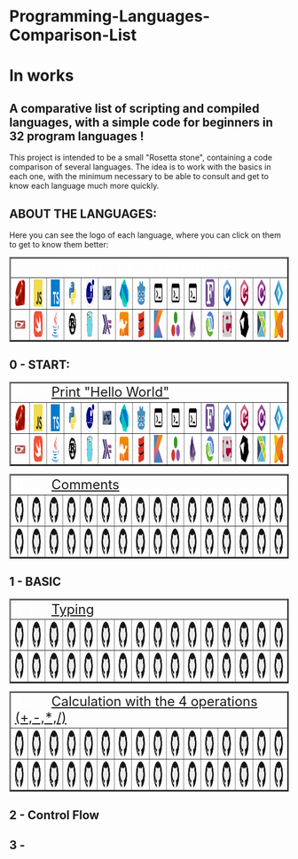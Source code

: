 # Programming-Languages-Comparison-List

# In works

## A comparative list of scripting and compiled languages, with a simple code for beginners in 32 program languages !

This project is intended to be a small "Rosetta stone", containing a code comparison of several languages.
The idea is to work with the basics in each one, with the minimum necessary to be able to consult and get to know each language much more quickly.

<html>

## ABOUT THE LANGUAGES:

Here you can see the logo of each language, where you can click on them to get to know them better:

<table id="#i0" border="2" align="center">
    <tr>
        <td colspan="16" align="center"><font size="5" color="FFFFFF">ABOUT THE 32 LANGUAGES</font></td>
    </tr>
    <tr>
        <!--<td rowspan="2" align="center"><font size="5"></font></td>-->
        <td align="center">
            <a href="https://en.wikipedia.org/wiki/Ruby_(programming_language)" title="Ruby">
                <img align="center" height="50" src="Arquives/img/svg/devicon/ruby-original.svg"/>
            </a>
        </td>
        <td align="center">
            <a href="https://en.wikipedia.org/wiki/Ruby_(programming_language)" title="JavaScript">
                <img align="center" height="50" src="Arquives/img/svg/devicon/javascript-original.svg"/>
            </a>
        </td>
        <td align="center">
            <a href="https://en.wikipedia.org/wiki/TypeScript" title="Typescript">
                <img align="center" height="50" src="Arquives/img/svg/devicon/typescript-original.svg"/>
            </a>
        </td>
        <td align="center">
            <a href="https://en.wikipedia.org/wiki/Python_(programming_language)" title="Python">
                <img align="center" height="50" src="Arquives/img/svg/devicon/python-original.svg"/>
            </a>
        </td>
        <td align="center">
            <a href="https://en.wikipedia.org/wiki/Lua_(programming_language)" title="Lua">
                <img align="center" height="50" src="Arquives/img/svg/devicon/lua-original-wordmark.svg"/>
            </a>
        </td>
        <td align="center">
            <a href="https://en.wikipedia.org/wiki/PHP" title="PHP">
                <img align="center" height="50" src="Arquives/img/svg/devicon/php-original.svg"/>
            </a>
        </td>
        <td align="center">
            <a href="https://en.wikipedia.org/wiki/Dart_(programming_language)" title="Dart">
                <img align="center" height="50" src="Arquives/img/svg/devicon/dart-original.svg"/>
            </a>
        </td>
        <td align="center">
            <a href="https://en.wikipedia.org/wiki/Godot_(game_engine)" title="GDscript">
                <img align="center" height="50" src="Arquives/img/svg/devicon/godot-original.svg"/>
            </a>
        </td>
        <td align="center">
            <a href="https://en.wikipedia.org/wiki/Perl" title="Perl">
                <img align="center" height="50" src="Arquives/img/svg/fontsGoogle/terminal_FILL0_wght400_GRAD0_opsz48.svg"/>
            </a>
        </td>
        <td align="center">
            <a href="https://en.wikipedia.org/wiki/Assembly_language" title="Assembly INTEL64">
                <img align="center" height="50" src="Arquives/img/svg/fontsGoogle/terminal_FILL0_wght400_GRAD0_opsz48.svg"/>
            </a>
        </td>
        <td align="center">
            <a href="https://en.wikipedia.org/wiki/WebAssembly" title="WebAssembly">
                <img align="center" height="50" src="Arquives/img/svg/fontsGoogle/terminal_FILL0_wght400_GRAD0_opsz48.svg"/>
            </a>
        </td>
        <td align="center">
            <a href="https://en.wikipedia.org/wiki/Fortran" title="Modern Fortran">
                <img align="center" height="50" src="Arquives/img/svg/wikimedia/Fortran_logo.svg"/>
            </a>
        </td>
        <td align="center">
            <a href="https://en.wikipedia.org/wiki/C_(programming_language)" title="C lang">
                <img align="center" height="50" src="Arquives/img/svg/devicon/c-original.svg"/>
            </a>
        </td>
        <td align="center">
            <a href="https://en.wikipedia.org/wiki/C%2B%2B" title="C++ lang">
                <img align="center" height="50" src="Arquives/img/svg/devicon/cplusplus-original.svg"/>
            </a>
        </td>
        <td align="center">
            <a href="https://en.wikipedia.org/wiki/C_Sharp_(programming_language)" title="C#">
                <img align="center" height="50" src="Arquives/img/svg/devicon/csharp-original.svg"/>
            </a>
        </td>
        <td align="center">
            <a href="https://en.wikipedia.org/wiki/F_Sharp_(programming_language)" title="F#">
                <img align="center" height="50" src="Arquives/img/svg/devicon/fsharp-original.svg"/>
            </a>
        </td>
    </tr>
    <tr>
        <td align="center">
            <a href="https://en.wikipedia.org/wiki/D_(programming_language)" title="D lang">
                <img align="center" height="50%" width="60" src="Arquives/img/svg/wikimedia/D_Programming_Language_logo.svg"/>
            </a>
        </td>
        <td align="center">
            <a href="https://en.wikipedia.org/wiki/Swift_(programming_language)" title="Swift">
                <img align="center" height="50" src="Arquives/img/svg/devicon/swift-original.svg"/>
            </a>
        </td>
        <td align="center">
            <a href="https://en.wikipedia.org/wiki/Java_(programming_language)" title="Java">
                <img align="center" height="50" src="Arquives/img/svg/devicon/java-original.svg"/>
            </a>
        </td>
        <td align="center">
            <a href="https://en.wikipedia.org/wiki/Rust_(programming_language)" title="Rust">
                <img align="center" height="50" src="Arquives/img/svg/devicon/rust-plain.svg"/>
            </a>
        </td>
        <td align="center">
            <a href="https://en.wikipedia.org/wiki/Go_(programming_language)" title="Go">
                <img align="center" height="50" src="Arquives/img/svg/devicon/go-original.svg"/>
            </a>
        </td>
        <td align="center">
            <a href="https://en.wikipedia.org/wiki/Haskell" title="Haskell">
                <img align="center" height="50" src="Arquives/img/svg/devicon/haskell-original.svg"/>
            </a>
        </td>
        <td align="center">
            <a href="https://en.wikipedia.org/wiki/OCaml" title="OCaml">
                <img align="center" height="50" src="Arquives/img/svg/devicon/ocaml-original.svg"/>
            </a>
        </td>
        <td align="center">
            <a href="https://en.wikipedia.org/wiki/Scala_(programming_language)" title="Scala">
                <img align="center" height="50" src="Arquives/img/svg/devicon/scala-original.svg"/>
            </a>
        </td>
        <td align="center">
            <a href="https://en.wikipedia.org/wiki/Kotlin_(programming_language)" title="Kotlin">
                <img align="center" height="50" src="Arquives/img/svg/devicon/kotlin-original.svg"/>
            </a>
        </td>
        <td align="center">
            <a href="https://en.wikipedia.org/wiki/Julia_(programming_language)" title="Julia">
                <img align="center" height="50" src="Arquives/img/svg/devicon/julia-original.svg"/>
            </a>
        </td>
        <td align="center">
            <a href="https://en.wikipedia.org/wiki/Elixir_(programming_language)" title="Elixir">
                <img align="center" height="50" src="Arquives/img/svg/devicon/elixir-original.svg"/>
            </a>
        </td>
        <td align="center">
            <a href="https://en.wikipedia.org/wiki/Clojure" title="Clojure">
                <img align="center" height="50" src="Arquives/img/svg/devicon/clojure-original.svg"/>
            </a>
        </td>
        <td align="center">
            <a href="https://en.wikipedia.org/wiki/Erlang_(programming_language)" title="Erlang">
                <img align="center" height="50" src="Arquives/img/svg/devicon/erlang-original.svg"/>
            </a>
        </td>
        <td align="center">
            <a href="https://en.wikipedia.org/wiki/Crystal_(programming_language)" title="Crystal">
                <img align="center" height="50" src="Arquives/img/svg/devicon/crystal-original.svg"/>
            </a>
        </td>
        <td align="center">
            <a href="https://en.wikipedia.org/wiki/Elm_(programming_language)" title="Elm">
                <img align="center" height="50" src="Arquives/img/svg/devicon/elm-original.svg"/>
            </a>
        </td>
        <td align="center">
            <a href="https://en.wikipedia.org/wiki/Haxe" title="Haxe">
                <img align="center" height="50" src="Arquives/img/svg/devicon/haxe-original.svg"/>
            </a>
        </td>
    </tr>
</table>

## 0 - START:

<table id="#i1" border="2" align="center">
    <tr>
        <td colspan="16" align="left"><font size="5" color="FFFFFF">0.1 - <a href="Languages/1_CODE/0_Start/0_1_Hello_World">Print "Hello World"</a>:</font></td>
    </tr>
    <tr>
        <td align="center">
            <a href="Languages/1_CODE/0_Start/0_1_Hello_World/Hello-World.rb" title="Ruby">
                <img align="center" height="50" src="Arquives/img/svg/devicon/ruby-original.svg"/>
            </a>
        </td>
        <td align="center">
            <a href="Languages/1_CODE/0_Start/0_1_Hello_World/Hello-World.js" title="JavaScript">
                <img align="center" height="50" src="Arquives/img/svg/devicon/javascript-original.svg"/>
            </a>
        </td>
        <td align="center">
            <a href="Languages/1_CODE/0_Start/0_1_Hello_World/Hello-World.ts" title="Typescript">
                <img align="center" height="50" src="Arquives/img/svg/devicon/typescript-original.svg"/>
            </a>
        </td>
        <td align="center">
            <a href="Languages/1_CODE/0_Start/0_1_Hello_World/Hello-World.py" title="Python">
                <img align="center" height="50" src="Arquives/img/svg/devicon/python-original.svg"/>
            </a>
        </td>
        <td align="center">
            <a href="Languages/1_CODE/0_Start/0_1_Hello_World/Hello-World.lua" title="Lua">
                <img align="center" height="50" src="Arquives/img/svg/devicon/lua-original-wordmark.svg"/>
            </a>
        </td>
        <td align="center">
            <a href="Languages/1_CODE/0_Start/0_1_Hello_World/Hello-World.php" title="PHP">
                <img align="center" height="50" src="Arquives/img/svg/devicon/php-original.svg"/>
            </a>
        </td>
        <td align="center">
            <a href="Languages/1_CODE/0_Start/0_1_Hello_World/Hello-World.dart" title="Dart">
                <img align="center" height="50" src="Arquives/img/svg/devicon/dart-original.svg"/>
            </a>
        </td>
        <td align="center">
            <a href="Languages/1_CODE/0_Start/0_1_Hello_World/Hello-World.gd" title="GDscript">
                <img align="center" height="50" src="Arquives/img/svg/devicon/godot-original.svg"/>
            </a>
        </td>
        <td align="center">
            <a href="Languages/1_CODE/0_Start/0_1_Hello_World/Hello-World.pl" title="Perl">
                <img align="center" height="50" src="Arquives/img/svg/fontsGoogle/terminal_FILL0_wght400_GRAD0_opsz48.svg"/>
            </a>
        </td>
        <td align="center">
            <a href="Languages/1_CODE/0_Start/0_1_Hello_World/Hello-World.asm" title="Assembly INTEL64">
                <img align="center" height="50" src="Arquives/img/svg/fontsGoogle/terminal_FILL0_wght400_GRAD0_opsz48.svg"/>
            </a>
        </td>
        <td align="center">
            <a href="Languages/1_CODE/0_Start/0_1_Hello_World/Hello-World.wat" title="WebAssembly">
                <img align="center" height="50" src="Arquives/img/svg/fontsGoogle/terminal_FILL0_wght400_GRAD0_opsz48.svg"/>
            </a>
        </td>
        <td align="center">
            <a href="Languages/1_CODE/0_Start/0_1_Hello_World/Hello-World.f90" title="Modern Fortran">
                <img align="center" height="50" src="Arquives/img/svg/wikimedia/Fortran_logo.svg"/>
            </a>
        </td>
        <td align="center">
            <a href="Languages/1_CODE/0_Start/0_1_Hello_World/Hello-World.c)" title="C lang">
                <img align="center" height="50" src="Arquives/img/svg/devicon/c-original.svg"/>
            </a>
        </td>
        <td align="center">
            <a href="Languages/1_CODE/0_Start/0_1_Hello_World/Hello-World.cpp" title="C++ lang">
                <img align="center" height="50" src="Arquives/img/svg/devicon/cplusplus-original.svg"/>
            </a>
        </td>
        <td align="center">
            <a href="Languages/1_CODE/0_Start/0_1_Hello_World/Hello-World.cs" title="C#">
                <img align="center" height="50" src="Arquives/img/svg/devicon/csharp-original.svg"/>
            </a>
        </td>
        <td align="center">
            <a href="Languages/1_CODE/0_Start/0_1_Hello_World/Hello-World.fs" title="F#">
                <img align="center" height="50" src="Arquives/img/svg/devicon/fsharp-original.svg"/>
            </a>
        </td>
    </tr>
    <tr>
        <td align="center">
            <a href="Languages/1_CODE/0_Start/0_1_Hello_World/Hello-World.d" title="D lang">
                <img align="center" height="50%" width="60" src="Arquives/img/svg/wikimedia/D_Programming_Language_logo.svg"/>
            </a>
        </td>
        <td align="center">
            <a href="Languages/1_CODE/0_Start/0_1_Hello_World/Hello-World.swift" title="Swift">
                <img align="center" height="50" src="Arquives/img/svg/devicon/swift-original.svg"/>
            </a>
        </td>
        <td align="center">
            <a href="Languages/1_CODE/0_Start/0_1_Hello_World/Hello-World.java" title="Java">
                <img align="center" height="50" src="Arquives/img/svg/devicon/java-original.svg"/>
            </a>
        </td>
        <td align="center">
            <a href="Languages/1_CODE/0_Start/0_1_Hello_World/Hello-World.rs" title="Rust">
                <img align="center" height="50" src="Arquives/img/svg/devicon/rust-plain.svg"/>
            </a>
        </td>
        <td align="center">
            <a href="Languages/1_CODE/0_Start/0_1_Hello_World/Hello-World.go" title="Go">
                <img align="center" height="50" src="Arquives/img/svg/devicon/go-original.svg"/>
            </a>
        </td>
        <td align="center">
            <a href="Languages/1_CODE/0_Start/0_1_Hello_World/Hello-World.hs" title="Haskell">
                <img align="center" height="50" src="Arquives/img/svg/devicon/haskell-original.svg"/>
            </a>
        </td>
        <td align="center">
            <a href="Languages/1_CODE/0_Start/0_1_Hello_World/Hello-World.ml" title="OCaml">
                <img align="center" height="50" src="Arquives/img/svg/devicon/ocaml-original.svg"/>
            </a>
        </td>
        <td align="center">
            <a href="Languages/1_CODE/0_Start/0_1_Hello_World/Hello-World.scala" title="Scala">
                <img align="center" height="50" src="Arquives/img/svg/devicon/scala-original.svg"/>
            </a>
        </td>
        <td align="center">
            <a href="Languages/1_CODE/0_Start/0_1_Hello_World/Hello-World.kt" title="Kotlin">
                <img align="center" height="50" src="Arquives/img/svg/devicon/kotlin-original.svg"/>
            </a>
        </td>
        <td align="center">
            <a href="Languages/1_CODE/0_Start/0_1_Hello_World/Hello-World.jl" title="Julia">
                <img align="center" height="50" src="Arquives/img/svg/devicon/julia-original.svg"/>
            </a>
        </td>
        <td align="center">
            <a href="Languages/1_CODE/0_Start/0_1_Hello_World/Hello-World.ex" title="Elixir">
                <img align="center" height="50" src="Arquives/img/svg/devicon/elixir-original.svg"/>
            </a>
        </td>
        <td align="center">
            <a href="Languages/1_CODE/0_Start/0_1_Hello_World/Hello-World.clj" title="Clojure">
                <img align="center" height="50" src="Arquives/img/svg/devicon/clojure-original.svg"/>
            </a>
        </td>
        <td align="center">
            <a href="Languages/1_CODE/0_Start/0_1_Hello_World/Hello-World.erl" title="Erlang">
                <img align="center" height="50" src="Arquives/img/svg/devicon/erlang-original.svg"/>
            </a>
        </td>
        <td align="center">
            <a href="Languages/1_CODE/0_Start/0_1_Hello_World/Hello-World.cr" title="Crystal">
                <img align="center" height="50" src="Arquives/img/svg/devicon/crystal-original.svg"/>
            </a>
        </td>
        <td align="center">
            <a href="Languages/1_CODE/0_Start/0_1_Hello_World/Hello-World.elm" title="Elm">
                <img align="center" height="50" src="Arquives/img/svg/devicon/elm-original.svg"/>
            </a>
        </td>
        <td align="center">
            <a href="Languages/1_CODE/0_Start/0_1_Hello_World/Hello-World.hx" title="Haxe">
                <img align="center" height="50" src="Arquives/img/svg/devicon/haxe-original.svg"/>
            </a>
        </td>
    </tr>
</table>

<table id="#i1" border="2" align="center">
    <tr>
        <td colspan="16" align="left"><font size="5" color="FFFFFF">0.2 - <a href="Languages/1_CODE/0_Start/0_2_Comments">Comments</a>:</font></td>
    </tr>
    <tr>
        <td align="center">
            <a ref="Languages/1_CODE/0_Start/0_2_Comments/Comments.rb" title="Ruby">
                <img align="center" height="50" rc="Arquives/img/svg/devicon/ruby-original.svg" src="Arquives/img/svg/devicon/github-original.svg"/>
            </a>
        </td>
        <td align="center">
            <a ref="Languages/1_CODE/0_Start/0_2_Comments/Comments.js" title="JavaScript">
                <img align="center" height="50" rc="Arquives/img/svg/devicon/javascript-original.svg" src="Arquives/img/svg/devicon/github-original.svg"/>
            </a>
        </td>
        <td align="center">
            <a ref="Languages/1_CODE/0_Start/0_2_Comments/Comments.ts" title="Typescript">
                <img align="center" height="50" rc="Arquives/img/svg/devicon/typescript-original.svg" src="Arquives/img/svg/devicon/github-original.svg"/>
            </a>
        </td>
        <td align="center">
            <a ref="Languages/1_CODE/0_Start/0_2_Comments/Comments.py" title="Python">
                <img align="center" height="50" rc="Arquives/img/svg/devicon/python-original.svg"  src="Arquives/img/svg/devicon/github-original.svg"/>
            </a>
        </td>
        <td align="center">
            <a ref="Languages/1_CODE/0_Start/0_2_Comments/Comments.lua" title="Lua">
                <img align="center" height="50" rc="Arquives/img/svg/devicon/lua-original-wordmark.svg"  src="Arquives/img/svg/devicon/github-original.svg"/>
            </a>
        </td>
        <td align="center">
            <a ref="Languages/1_CODE/0_Start/0_2_Comments/Comments.php" title="PHP">
                <img align="center" height="50" rc="Arquives/img/svg/devicon/php-original.svg"  src="Arquives/img/svg/devicon/github-original.svg"/>
            </a>
        </td>
        <td align="center">
            <a ref="Languages/1_CODE/0_Start/0_2_Comments/Comments.dart" title="Dart">
                <img align="center" height="50" rc="Arquives/img/svg/devicon/dart-original.svg"  src="Arquives/img/svg/devicon/github-original.svg"/>
            </a>
        </td>
        <td align="center">
            <a ref="Languages/1_CODE/0_Start/0_2_Comments/Comments.gd" title="GDscript">
                <img align="center" height="50" rc="Arquives/img/svg/devicon/godot-original.svg"  src="Arquives/img/svg/devicon/github-original.svg"/>
            </a>
        </td>
        <td align="center">
            <a ref="Languages/1_CODE/0_Start/0_2_Comments/Comments.pl" title="Perl">
                <img align="center" height="50" rc="Arquives/img/svg/fontsGoogle/terminal_FILL0_wght400_GRAD0_opsz48.svg"  src="Arquives/img/svg/devicon/github-original.svg"/>
            </a>
        </td>
        <td align="center">
            <a ref="Languages/1_CODE/0_Start/0_2_Comments/Comments.asm" title="Assembly INTEL64">
                <img align="center" height="50" rc="Arquives/img/svg/fontsGoogle/terminal_FILL0_wght400_GRAD0_opsz48.svg"  src="Arquives/img/svg/devicon/github-original.svg"/>
            </a>
        </td>
        <td align="center">
            <a ref="Languages/1_CODE/0_Start/0_2_Comments/Comments.wat" title="WebAssembly">
                <img align="center" height="50" rc="Arquives/img/svg/fontsGoogle/terminal_FILL0_wght400_GRAD0_opsz48.svg"  src="Arquives/img/svg/devicon/github-original.svg"/>
            </a>
        </td>
        <td align="center">
            <a ref="Languages/1_CODE/0_Start/0_2_Comments/Comments.f90" title="Modern Fortran">
                <img align="center" height="50" rc="Arquives/img/svg/wikimedia/Fortran_logo.svg"  src="Arquives/img/svg/devicon/github-original.svg"/>
            </a>
        </td>
        <td align="center">
            <a ref="Languages/1_CODE/0_Start/0_2_Comments/Comments.c)" title="C lang">
                <img align="center" height="50" rc="Arquives/img/svg/devicon/c-original.svg"  src="Arquives/img/svg/devicon/github-original.svg"/>
            </a>
        </td>
        <td align="center">
            <a ref="Languages/1_CODE/0_Start/0_2_Comments/Comments.cpp" title="C++ lang">
                <img align="center" height="50" rc="Arquives/img/svg/devicon/cplusplus-original.svg"  src="Arquives/img/svg/devicon/github-original.svg"/>
            </a>
        </td>
        <td align="center">
            <a ref="Languages/1_CODE/0_Start/0_2_Comments/Comments.cs" title="C#">
                <img align="center" height="50" rc="Arquives/img/svg/devicon/csharp-original.svg"  src="Arquives/img/svg/devicon/github-original.svg"/>
            </a>
        </td>
        <td align="center">
            <a ref="Languages/1_CODE/0_Start/0_2_Comments/Comments.fs" title="F#">
                <img align="center" height="50" rc="Arquives/img/svg/devicon/fsharp-original.svg"  src="Arquives/img/svg/devicon/github-original.svg"/>
            </a>
        </td>
    </tr>
    <tr>
        <td align="center">
            <a ref="Languages/1_CODE/0_Start/0_2_Comments/Comments.d" title="D lang">
                <img align="center" height="50" eight="50%" idth="60" rc="Arquives/img/svg/wikimedia/D_Programming_Language_logo.svg"  src="Arquives/img/svg/devicon/github-original.svg"/>
            </a>
        </td>
        <td align="center">
            <a ref="Languages/1_CODE/0_Start/0_2_Comments/Comments.swift" title="Swift">
                <img align="center" height="50" rc="Arquives/img/svg/devicon/swift-original.svg"  src="Arquives/img/svg/devicon/github-original.svg"/>
            </a>
        </td>
        <td align="center">
            <a ref="Languages/1_CODE/0_Start/0_2_Comments/Comments.java" title="Java">
                <img align="center" height="50" rc="Arquives/img/svg/devicon/java-original.svg"  src="Arquives/img/svg/devicon/github-original.svg"/>
            </a>
        </td>
        <td align="center">
            <a ref="Languages/1_CODE/0_Start/0_2_Comments/Comments.rs" title="Rust">
                <img align="center" height="50" rc="Arquives/img/svg/devicon/rust-plain.svg"  src="Arquives/img/svg/devicon/github-original.svg"/>
            </a>
        </td>
        <td align="center">
            <a ref="Languages/1_CODE/0_Start/0_2_Comments/Comments.go" title="Go">
                <img align="center" height="50" rc="Arquives/img/svg/devicon/go-original.svg"  src="Arquives/img/svg/devicon/github-original.svg"/>
            </a>
        </td>
        <td align="center">
            <a ref="Languages/1_CODE/0_Start/0_2_Comments/Comments.hs" title="Haskell">
                <img align="center" height="50" rc="Arquives/img/svg/devicon/haskell-original.svg"  src="Arquives/img/svg/devicon/github-original.svg"/>
            </a>
        </td>
        <td align="center">
            <a ref="Languages/1_CODE/0_Start/0_2_Comments/Comments.ml" title="OCaml">
                <img align="center" height="50" rc="Arquives/img/svg/devicon/ocaml-original.svg"  src="Arquives/img/svg/devicon/github-original.svg"/>
            </a>
        </td>
        <td align="center">
            <a ref="Languages/1_CODE/0_Start/0_2_Comments/Comments.scala" title="Scala">
                <img align="center" height="50" rc="Arquives/img/svg/devicon/scala-original.svg"  src="Arquives/img/svg/devicon/github-original.svg"/>
            </a>
        </td>
        <td align="center">
            <a ref="Languages/1_CODE/0_Start/0_2_Comments/Comments.kt" title="Kotlin">
                <img align="center" height="50" rc="Arquives/img/svg/devicon/kotlin-original.svg"  src="Arquives/img/svg/devicon/github-original.svg"/>
            </a>
        </td>
        <td align="center">
            <a ref="Languages/1_CODE/0_Start/0_2_Comments/Comments.jl" title="Julia">
                <img align="center" height="50" rc="Arquives/img/svg/devicon/julia-original.svg"  src="Arquives/img/svg/devicon/github-original.svg"/>
            </a>
        </td>
        <td align="center">
            <a ref="Languages/1_CODE/0_Start/0_2_Comments/Comments.ex" title="Elixir">
                <img align="center" height="50" rc="Arquives/img/svg/devicon/elixir-original.svg"  src="Arquives/img/svg/devicon/github-original.svg"/>
            </a>
        </td>
        <td align="center">
            <a ref="Languages/1_CODE/0_Start/0_2_Comments/Comments.clj" title="Clojure">
                <img align="center" height="50" rc="Arquives/img/svg/devicon/clojure-original.svg"  src="Arquives/img/svg/devicon/github-original.svg"/>
            </a>
        </td>
        <td align="center">
            <a ref="Languages/1_CODE/0_Start/0_2_Comments/Comments.erl" title="Erlang">
                <img align="center" height="50" rc="Arquives/img/svg/devicon/erlang-original.svg"  src="Arquives/img/svg/devicon/github-original.svg"/>
            </a>
        </td>
        <td align="center">
            <a ref="Languages/1_CODE/0_Start/0_2_Comments/Comments.cr" title="Crystal">
                <img align="center" height="50" rc="Arquives/img/svg/devicon/crystal-original.svg"  src="Arquives/img/svg/devicon/github-original.svg"/>
            </a>
        </td>
        <td align="center">
            <a ref="Languages/1_CODE/0_Start/0_2_Comments/Comments.elm" title="Elm">
                <img align="center" height="50" rc="Arquives/img/svg/devicon/elm-original.svg"  src="Arquives/img/svg/devicon/github-original.svg"/>
            </a>
        </td>
        <td align="center">
            <a ref="Languages/1_CODE/0_Start/0_2_Comments/Comments.hx" title="Haxe">
                <img align="center" height="50" rc="Arquives/img/svg/devicon/haxe-original.svg"  src="Arquives/img/svg/devicon/github-original.svg"/>
            </a>
        </td>
    </tr>
</table>

## 1 - BASIC

<table id="#i1" border="2" align="center">
    <tr>
        <td colspan="16" align="left"><font size="5" color="FFFFFF">1.1 - <a href="Languages/1_CODE/0_Start/0_2_Comments">Typing</a>:</font></td>
    </tr>
    <tr>
        <td align="center">
            <a ref="Languages/1_CODE/0_Start/0_2_Comments/Comments.rb" title="Ruby">
                <img align="center" height="50" rc="Arquives/img/svg/devicon/ruby-original.svg" src="Arquives/img/svg/devicon/github-original.svg"/>
            </a>
        </td>
        <td align="center">
            <a ref="Languages/1_CODE/0_Start/0_2_Comments/Comments.js" title="JavaScript">
                <img align="center" height="50" rc="Arquives/img/svg/devicon/javascript-original.svg" src="Arquives/img/svg/devicon/github-original.svg"/>
            </a>
        </td>
        <td align="center">
            <a ref="Languages/1_CODE/0_Start/0_2_Comments/Comments.ts" title="Typescript">
                <img align="center" height="50" rc="Arquives/img/svg/devicon/typescript-original.svg" src="Arquives/img/svg/devicon/github-original.svg"/>
            </a>
        </td>
        <td align="center">
            <a ref="Languages/1_CODE/0_Start/0_2_Comments/Comments.py" title="Python">
                <img align="center" height="50" rc="Arquives/img/svg/devicon/python-original.svg"  src="Arquives/img/svg/devicon/github-original.svg"/>
            </a>
        </td>
        <td align="center">
            <a ref="Languages/1_CODE/0_Start/0_2_Comments/Comments.lua" title="Lua">
                <img align="center" height="50" rc="Arquives/img/svg/devicon/lua-original-wordmark.svg"  src="Arquives/img/svg/devicon/github-original.svg"/>
            </a>
        </td>
        <td align="center">
            <a ref="Languages/1_CODE/0_Start/0_2_Comments/Comments.php" title="PHP">
                <img align="center" height="50" rc="Arquives/img/svg/devicon/php-original.svg"  src="Arquives/img/svg/devicon/github-original.svg"/>
            </a>
        </td>
        <td align="center">
            <a ref="Languages/1_CODE/0_Start/0_2_Comments/Comments.dart" title="Dart">
                <img align="center" height="50" rc="Arquives/img/svg/devicon/dart-original.svg"  src="Arquives/img/svg/devicon/github-original.svg"/>
            </a>
        </td>
        <td align="center">
            <a ref="Languages/1_CODE/0_Start/0_2_Comments/Comments.gd" title="GDscript">
                <img align="center" height="50" rc="Arquives/img/svg/devicon/godot-original.svg"  src="Arquives/img/svg/devicon/github-original.svg"/>
            </a>
        </td>
        <td align="center">
            <a ref="Languages/1_CODE/0_Start/0_2_Comments/Comments.pl" title="Perl">
                <img align="center" height="50" rc="Arquives/img/svg/fontsGoogle/terminal_FILL0_wght400_GRAD0_opsz48.svg"  src="Arquives/img/svg/devicon/github-original.svg"/>
            </a>
        </td>
        <td align="center">
            <a ref="Languages/1_CODE/0_Start/0_2_Comments/Comments.asm" title="Assembly INTEL64">
                <img align="center" height="50" rc="Arquives/img/svg/fontsGoogle/terminal_FILL0_wght400_GRAD0_opsz48.svg"  src="Arquives/img/svg/devicon/github-original.svg"/>
            </a>
        </td>
        <td align="center">
            <a ref="Languages/1_CODE/0_Start/0_2_Comments/Comments.wat" title="WebAssembly">
                <img align="center" height="50" rc="Arquives/img/svg/fontsGoogle/terminal_FILL0_wght400_GRAD0_opsz48.svg"  src="Arquives/img/svg/devicon/github-original.svg"/>
            </a>
        </td>
        <td align="center">
            <a ref="Languages/1_CODE/0_Start/0_2_Comments/Comments.f90" title="Modern Fortran">
                <img align="center" height="50" rc="Arquives/img/svg/wikimedia/Fortran_logo.svg"  src="Arquives/img/svg/devicon/github-original.svg"/>
            </a>
        </td>
        <td align="center">
            <a ref="Languages/1_CODE/0_Start/0_2_Comments/Comments.c)" title="C lang">
                <img align="center" height="50" rc="Arquives/img/svg/devicon/c-original.svg"  src="Arquives/img/svg/devicon/github-original.svg"/>
            </a>
        </td>
        <td align="center">
            <a ref="Languages/1_CODE/0_Start/0_2_Comments/Comments.cpp" title="C++ lang">
                <img align="center" height="50" rc="Arquives/img/svg/devicon/cplusplus-original.svg"  src="Arquives/img/svg/devicon/github-original.svg"/>
            </a>
        </td>
        <td align="center">
            <a ref="Languages/1_CODE/0_Start/0_2_Comments/Comments.cs" title="C#">
                <img align="center" height="50" rc="Arquives/img/svg/devicon/csharp-original.svg"  src="Arquives/img/svg/devicon/github-original.svg"/>
            </a>
        </td>
        <td align="center">
            <a ref="Languages/1_CODE/0_Start/0_2_Comments/Comments.fs" title="F#">
                <img align="center" height="50" rc="Arquives/img/svg/devicon/fsharp-original.svg"  src="Arquives/img/svg/devicon/github-original.svg"/>
            </a>
        </td>
    </tr>
    <tr>
        <td align="center">
            <a ref="Languages/1_CODE/0_Start/0_2_Comments/Comments.d" title="D lang">
                <img align="center" height="50" eight="50%" idth="60" rc="Arquives/img/svg/wikimedia/D_Programming_Language_logo.svg"  src="Arquives/img/svg/devicon/github-original.svg"/>
            </a>
        </td>
        <td align="center">
            <a ref="Languages/1_CODE/0_Start/0_2_Comments/Comments.swift" title="Swift">
                <img align="center" height="50" rc="Arquives/img/svg/devicon/swift-original.svg"  src="Arquives/img/svg/devicon/github-original.svg"/>
            </a>
        </td>
        <td align="center">
            <a ref="Languages/1_CODE/0_Start/0_2_Comments/Comments.java" title="Java">
                <img align="center" height="50" rc="Arquives/img/svg/devicon/java-original.svg"  src="Arquives/img/svg/devicon/github-original.svg"/>
            </a>
        </td>
        <td align="center">
            <a ref="Languages/1_CODE/0_Start/0_2_Comments/Comments.rs" title="Rust">
                <img align="center" height="50" rc="Arquives/img/svg/devicon/rust-plain.svg"  src="Arquives/img/svg/devicon/github-original.svg"/>
            </a>
        </td>
        <td align="center">
            <a ref="Languages/1_CODE/0_Start/0_2_Comments/Comments.go" title="Go">
                <img align="center" height="50" rc="Arquives/img/svg/devicon/go-original.svg"  src="Arquives/img/svg/devicon/github-original.svg"/>
            </a>
        </td>
        <td align="center">
            <a ref="Languages/1_CODE/0_Start/0_2_Comments/Comments.hs" title="Haskell">
                <img align="center" height="50" rc="Arquives/img/svg/devicon/haskell-original.svg"  src="Arquives/img/svg/devicon/github-original.svg"/>
            </a>
        </td>
        <td align="center">
            <a ref="Languages/1_CODE/0_Start/0_2_Comments/Comments.ml" title="OCaml">
                <img align="center" height="50" rc="Arquives/img/svg/devicon/ocaml-original.svg"  src="Arquives/img/svg/devicon/github-original.svg"/>
            </a>
        </td>
        <td align="center">
            <a ref="Languages/1_CODE/0_Start/0_2_Comments/Comments.scala" title="Scala">
                <img align="center" height="50" rc="Arquives/img/svg/devicon/scala-original.svg"  src="Arquives/img/svg/devicon/github-original.svg"/>
            </a>
        </td>
        <td align="center">
            <a ref="Languages/1_CODE/0_Start/0_2_Comments/Comments.kt" title="Kotlin">
                <img align="center" height="50" rc="Arquives/img/svg/devicon/kotlin-original.svg"  src="Arquives/img/svg/devicon/github-original.svg"/>
            </a>
        </td>
        <td align="center">
            <a ref="Languages/1_CODE/0_Start/0_2_Comments/Comments.jl" title="Julia">
                <img align="center" height="50" rc="Arquives/img/svg/devicon/julia-original.svg"  src="Arquives/img/svg/devicon/github-original.svg"/>
            </a>
        </td>
        <td align="center">
            <a ref="Languages/1_CODE/0_Start/0_2_Comments/Comments.ex" title="Elixir">
                <img align="center" height="50" rc="Arquives/img/svg/devicon/elixir-original.svg"  src="Arquives/img/svg/devicon/github-original.svg"/>
            </a>
        </td>
        <td align="center">
            <a ref="Languages/1_CODE/0_Start/0_2_Comments/Comments.clj" title="Clojure">
                <img align="center" height="50" rc="Arquives/img/svg/devicon/clojure-original.svg"  src="Arquives/img/svg/devicon/github-original.svg"/>
            </a>
        </td>
        <td align="center">
            <a ref="Languages/1_CODE/0_Start/0_2_Comments/Comments.erl" title="Erlang">
                <img align="center" height="50" rc="Arquives/img/svg/devicon/erlang-original.svg"  src="Arquives/img/svg/devicon/github-original.svg"/>
            </a>
        </td>
        <td align="center">
            <a ref="Languages/1_CODE/0_Start/0_2_Comments/Comments.cr" title="Crystal">
                <img align="center" height="50" rc="Arquives/img/svg/devicon/crystal-original.svg"  src="Arquives/img/svg/devicon/github-original.svg"/>
            </a>
        </td>
        <td align="center">
            <a ref="Languages/1_CODE/0_Start/0_2_Comments/Comments.elm" title="Elm">
                <img align="center" height="50" rc="Arquives/img/svg/devicon/elm-original.svg"  src="Arquives/img/svg/devicon/github-original.svg"/>
            </a>
        </td>
        <td align="center">
            <a ref="Languages/1_CODE/0_Start/0_2_Comments/Comments.hx" title="Haxe">
                <img align="center" height="50" rc="Arquives/img/svg/devicon/haxe-original.svg"  src="Arquives/img/svg/devicon/github-original.svg"/>
            </a>
        </td>
    </tr>
</table>

<table id="#i1" border="2" align="center">
    <tr>
        <td colspan="16" align="left"><font size="5" color="FFFFFF">1.2 - <a href="Languages/1_CODE/0_Start/0_2_Comments">Calculation with the 4 operations (+,-,*,/)</a>:</font></td>
    </tr>
    <tr>
        <td align="center">
            <a ref="Languages/1_CODE/0_Start/0_2_Comments/Comments.rb" title="Ruby">
                <img align="center" height="50" rc="Arquives/img/svg/devicon/ruby-original.svg" src="Arquives/img/svg/devicon/github-original.svg"/>
            </a>
        </td>
        <td align="center">
            <a ref="Languages/1_CODE/0_Start/0_2_Comments/Comments.js" title="JavaScript">
                <img align="center" height="50" rc="Arquives/img/svg/devicon/javascript-original.svg" src="Arquives/img/svg/devicon/github-original.svg"/>
            </a>
        </td>
        <td align="center">
            <a ref="Languages/1_CODE/0_Start/0_2_Comments/Comments.ts" title="Typescript">
                <img align="center" height="50" rc="Arquives/img/svg/devicon/typescript-original.svg" src="Arquives/img/svg/devicon/github-original.svg"/>
            </a>
        </td>
        <td align="center">
            <a ref="Languages/1_CODE/0_Start/0_2_Comments/Comments.py" title="Python">
                <img align="center" height="50" rc="Arquives/img/svg/devicon/python-original.svg"  src="Arquives/img/svg/devicon/github-original.svg"/>
            </a>
        </td>
        <td align="center">
            <a ref="Languages/1_CODE/0_Start/0_2_Comments/Comments.lua" title="Lua">
                <img align="center" height="50" rc="Arquives/img/svg/devicon/lua-original-wordmark.svg"  src="Arquives/img/svg/devicon/github-original.svg"/>
            </a>
        </td>
        <td align="center">
            <a ref="Languages/1_CODE/0_Start/0_2_Comments/Comments.php" title="PHP">
                <img align="center" height="50" rc="Arquives/img/svg/devicon/php-original.svg"  src="Arquives/img/svg/devicon/github-original.svg"/>
            </a>
        </td>
        <td align="center">
            <a ref="Languages/1_CODE/0_Start/0_2_Comments/Comments.dart" title="Dart">
                <img align="center" height="50" rc="Arquives/img/svg/devicon/dart-original.svg"  src="Arquives/img/svg/devicon/github-original.svg"/>
            </a>
        </td>
        <td align="center">
            <a ref="Languages/1_CODE/0_Start/0_2_Comments/Comments.gd" title="GDscript">
                <img align="center" height="50" rc="Arquives/img/svg/devicon/godot-original.svg"  src="Arquives/img/svg/devicon/github-original.svg"/>
            </a>
        </td>
        <td align="center">
            <a ref="Languages/1_CODE/0_Start/0_2_Comments/Comments.pl" title="Perl">
                <img align="center" height="50" rc="Arquives/img/svg/fontsGoogle/terminal_FILL0_wght400_GRAD0_opsz48.svg"  src="Arquives/img/svg/devicon/github-original.svg"/>
            </a>
        </td>
        <td align="center">
            <a ref="Languages/1_CODE/0_Start/0_2_Comments/Comments.asm" title="Assembly INTEL64">
                <img align="center" height="50" rc="Arquives/img/svg/fontsGoogle/terminal_FILL0_wght400_GRAD0_opsz48.svg"  src="Arquives/img/svg/devicon/github-original.svg"/>
            </a>
        </td>
        <td align="center">
            <a ref="Languages/1_CODE/0_Start/0_2_Comments/Comments.wat" title="WebAssembly">
                <img align="center" height="50" rc="Arquives/img/svg/fontsGoogle/terminal_FILL0_wght400_GRAD0_opsz48.svg"  src="Arquives/img/svg/devicon/github-original.svg"/>
            </a>
        </td>
        <td align="center">
            <a ref="Languages/1_CODE/0_Start/0_2_Comments/Comments.f90" title="Modern Fortran">
                <img align="center" height="50" rc="Arquives/img/svg/wikimedia/Fortran_logo.svg"  src="Arquives/img/svg/devicon/github-original.svg"/>
            </a>
        </td>
        <td align="center">
            <a ref="Languages/1_CODE/0_Start/0_2_Comments/Comments.c)" title="C lang">
                <img align="center" height="50" rc="Arquives/img/svg/devicon/c-original.svg"  src="Arquives/img/svg/devicon/github-original.svg"/>
            </a>
        </td>
        <td align="center">
            <a ref="Languages/1_CODE/0_Start/0_2_Comments/Comments.cpp" title="C++ lang">
                <img align="center" height="50" rc="Arquives/img/svg/devicon/cplusplus-original.svg"  src="Arquives/img/svg/devicon/github-original.svg"/>
            </a>
        </td>
        <td align="center">
            <a ref="Languages/1_CODE/0_Start/0_2_Comments/Comments.cs" title="C#">
                <img align="center" height="50" rc="Arquives/img/svg/devicon/csharp-original.svg"  src="Arquives/img/svg/devicon/github-original.svg"/>
            </a>
        </td>
        <td align="center">
            <a ref="Languages/1_CODE/0_Start/0_2_Comments/Comments.fs" title="F#">
                <img align="center" height="50" rc="Arquives/img/svg/devicon/fsharp-original.svg"  src="Arquives/img/svg/devicon/github-original.svg"/>
            </a>
        </td>
    </tr>
    <tr>
        <td align="center">
            <a ref="Languages/1_CODE/0_Start/0_2_Comments/Comments.d" title="D lang">
                <img align="center" height="50" eight="50%" idth="60" rc="Arquives/img/svg/wikimedia/D_Programming_Language_logo.svg"  src="Arquives/img/svg/devicon/github-original.svg"/>
            </a>
        </td>
        <td align="center">
            <a ref="Languages/1_CODE/0_Start/0_2_Comments/Comments.swift" title="Swift">
                <img align="center" height="50" rc="Arquives/img/svg/devicon/swift-original.svg"  src="Arquives/img/svg/devicon/github-original.svg"/>
            </a>
        </td>
        <td align="center">
            <a ref="Languages/1_CODE/0_Start/0_2_Comments/Comments.java" title="Java">
                <img align="center" height="50" rc="Arquives/img/svg/devicon/java-original.svg"  src="Arquives/img/svg/devicon/github-original.svg"/>
            </a>
        </td>
        <td align="center">
            <a ref="Languages/1_CODE/0_Start/0_2_Comments/Comments.rs" title="Rust">
                <img align="center" height="50" rc="Arquives/img/svg/devicon/rust-plain.svg"  src="Arquives/img/svg/devicon/github-original.svg"/>
            </a>
        </td>
        <td align="center">
            <a ref="Languages/1_CODE/0_Start/0_2_Comments/Comments.go" title="Go">
                <img align="center" height="50" rc="Arquives/img/svg/devicon/go-original.svg"  src="Arquives/img/svg/devicon/github-original.svg"/>
            </a>
        </td>
        <td align="center">
            <a ref="Languages/1_CODE/0_Start/0_2_Comments/Comments.hs" title="Haskell">
                <img align="center" height="50" rc="Arquives/img/svg/devicon/haskell-original.svg"  src="Arquives/img/svg/devicon/github-original.svg"/>
            </a>
        </td>
        <td align="center">
            <a ref="Languages/1_CODE/0_Start/0_2_Comments/Comments.ml" title="OCaml">
                <img align="center" height="50" rc="Arquives/img/svg/devicon/ocaml-original.svg"  src="Arquives/img/svg/devicon/github-original.svg"/>
            </a>
        </td>
        <td align="center">
            <a ref="Languages/1_CODE/0_Start/0_2_Comments/Comments.scala" title="Scala">
                <img align="center" height="50" rc="Arquives/img/svg/devicon/scala-original.svg"  src="Arquives/img/svg/devicon/github-original.svg"/>
            </a>
        </td>
        <td align="center">
            <a ref="Languages/1_CODE/0_Start/0_2_Comments/Comments.kt" title="Kotlin">
                <img align="center" height="50" rc="Arquives/img/svg/devicon/kotlin-original.svg"  src="Arquives/img/svg/devicon/github-original.svg"/>
            </a>
        </td>
        <td align="center">
            <a ref="Languages/1_CODE/0_Start/0_2_Comments/Comments.jl" title="Julia">
                <img align="center" height="50" rc="Arquives/img/svg/devicon/julia-original.svg"  src="Arquives/img/svg/devicon/github-original.svg"/>
            </a>
        </td>
        <td align="center">
            <a ref="Languages/1_CODE/0_Start/0_2_Comments/Comments.ex" title="Elixir">
                <img align="center" height="50" rc="Arquives/img/svg/devicon/elixir-original.svg"  src="Arquives/img/svg/devicon/github-original.svg"/>
            </a>
        </td>
        <td align="center">
            <a ref="Languages/1_CODE/0_Start/0_2_Comments/Comments.clj" title="Clojure">
                <img align="center" height="50" rc="Arquives/img/svg/devicon/clojure-original.svg"  src="Arquives/img/svg/devicon/github-original.svg"/>
            </a>
        </td>
        <td align="center">
            <a ref="Languages/1_CODE/0_Start/0_2_Comments/Comments.erl" title="Erlang">
                <img align="center" height="50" rc="Arquives/img/svg/devicon/erlang-original.svg"  src="Arquives/img/svg/devicon/github-original.svg"/>
            </a>
        </td>
        <td align="center">
            <a ref="Languages/1_CODE/0_Start/0_2_Comments/Comments.cr" title="Crystal">
                <img align="center" height="50" rc="Arquives/img/svg/devicon/crystal-original.svg"  src="Arquives/img/svg/devicon/github-original.svg"/>
            </a>
        </td>
        <td align="center">
            <a ref="Languages/1_CODE/0_Start/0_2_Comments/Comments.elm" title="Elm">
                <img align="center" height="50" rc="Arquives/img/svg/devicon/elm-original.svg"  src="Arquives/img/svg/devicon/github-original.svg"/>
            </a>
        </td>
        <td align="center">
            <a ref="Languages/1_CODE/0_Start/0_2_Comments/Comments.hx" title="Haxe">
                <img align="center" height="50" rc="Arquives/img/svg/devicon/haxe-original.svg"  src="Arquives/img/svg/devicon/github-original.svg"/>
            </a>
        </td>
    </tr>
</table>

## 2 - Control Flow


## 3 - 




</html>